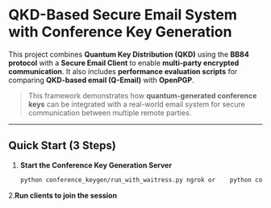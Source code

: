 # QKD-Based Secure Email System with Conference Key Generation

This project combines **Quantum Key Distribution (QKD)** using the **BB84 protocol** with a **Secure Email Client** to enable **multi-party encrypted communication**. It also includes **performance evaluation scripts** for comparing **QKD-based email (Q-Email)** with **OpenPGP**.

> This framework demonstrates how **quantum-generated conference keys** can be integrated with a real-world email system for secure communication between multiple remote parties.

---

## Quick Start (3 Steps)

1. **Start the Conference Key Generation Server**  
   ```bash
   python conference_keygen/run_with_waitress.py ngrok or    python conference_keygen/run_with_waitress.py 
2.**Run clients to join the session**
